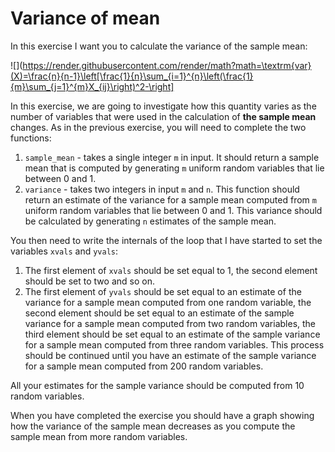 # Variance of mean

In this exercise I want you to calculate the variance of the sample mean: 

![](https://render.githubusercontent.com/render/math?math=\textrm{var}(X)=\frac{n}{n-1}\left[\frac{1}{n}\sum_{i=1}^{n}\left(\frac{1}{m}\sum_{j=1}^{m}X_{ij}\right)^2-\right]


In this exercise, we are going to investigate how this quantity varies as the number of variables that were used in the calculation of __the sample mean__ changes.  As in the previous exercise, you will need to complete the two functions:

1.  `sample_mean` - takes a single integer `m` in input.  It should return a sample mean that is computed by generating `m` uniform random variables that lie between 0 and 1.
2. `variance` - takes two integers in input `m` and `n`.  This function should return an estimate of the variance for a sample mean computed from `m` uniform random variables that lie between 0 and 1.  This variance should be calculated by generating `n` estimates of the sample mean.

You then need to write the internals of the loop that I have started to set the variables `xvals` and `yvals`:

1. The first element of `xvals` should be set equal to 1, the second element should be set to two and so on.
2. The first element of `yvals` should be set equal to an estimate of the variance for a sample mean computed from one random variable, the second element should be set equal to an estimate of the sample variance for a sample mean computed from two random variables, the third element should be set equal to an estimate of the sample variance for a sample mean computed from three random variables.  This process should be continued until you have an estimate of the sample variance for a sample mean computed from 200 random variables.

All your estimates for the sample variance should be computed from 10 random variables.  

When you have completed the exercise you should have a graph showing how the variance of the sample mean decreases as you compute the sample mean from more random variables.
